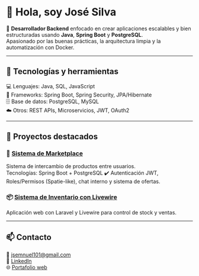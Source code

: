 # 👋 Hola, soy José Silva

🎯 **Desarrollador Backend** enfocado en crear aplicaciones escalables y bien estructuradas usando **Java**, **Spring Boot** y **PostgreSQL**.  
Apasionado por las buenas prácticas, la arquitectura limpia y la automatización con Docker.

---

## 🧩 Tecnologías y herramientas

💻 Lenguajes: Java, SQL, JavaScript  
🧠 Frameworks: Spring Boot, Spring Security, JPA/Hibernate  
🗄️ Base de datos: PostgreSQL, MySQL  
☁️ Otros: REST APIs, Microservicios, JWT, OAuth2

---

## 🚀 Proyectos destacados

### 🛒 [Sistema de Marketplace](https://github.com/tuusuario/marketplace-trueque)
Sistema de intercambio de productos entre usuarios.  
Tecnologías: Spring Boot + PostgreSQL 
✔️ Autenticación JWT, Roles/Permisos (Spatie-like), chat interno y sistema de ofertas.

### 📦 [Sistema de Inventario con Livewire](https://github.com/tuusuario/inventario-livewire)
Aplicación web con Laravel y Livewire para control de stock y ventas.

---

## 📫 Contacto

📧 [jsemnuel101@gmail.com](mailto:jsemnuel101@gmail.com)  
💼 [LinkedIn](https://www.linkedin.com/in/jose-silva-749b04180)  
🌐 [Portafolio web](https://tuportafolio.vercel.app)
